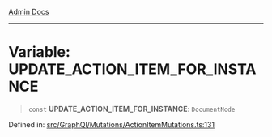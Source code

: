 [Admin Docs](/)

---

# Variable: UPDATE_ACTION_ITEM_FOR_INSTANCE

> `const` **UPDATE_ACTION_ITEM_FOR_INSTANCE**: `DocumentNode`

Defined in: [src/GraphQl/Mutations/ActionItemMutations.ts:131](https://github.com/PalisadoesFoundation/talawa-admin/blob/main/src/GraphQl/Mutations/ActionItemMutations.ts#L131)

